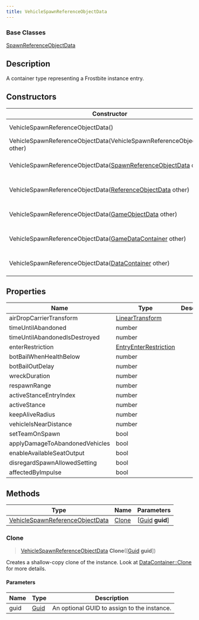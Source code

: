 ```yaml
---
title: VehicleSpawnReferenceObjectData
---
```

### Base Classes

[SpawnReferenceObjectData](SpawnReferenceObjectData)

## Description

A container type representing a Frostbite instance entry.

## Constructors

| Constructor                                                                                 | Description                                                                                                                                            |
| ------------------------------------------------------------------------------------------- | ------------------------------------------------------------------------------------------------------------------------------------------------------ |
| VehicleSpawnReferenceObjectData()                                                           | Create a new instance of this container type.                                                                                                          |
| VehicleSpawnReferenceObjectData(VehicleSpawnReferenceObjectData other)                      | Create a reference copy of an instance of the same type.                                                                                               |
| VehicleSpawnReferenceObjectData([SpawnReferenceObjectData](SpawnReferenceObjectData) other) | Upcast an instance of type [SpawnReferenceObjectData](SpawnReferenceObjectData) to [VehicleSpawnReferenceObjectData](VehicleSpawnReferenceObjectData). |
| VehicleSpawnReferenceObjectData([ReferenceObjectData](ReferenceObjectData) other)           | Upcast an instance of type [ReferenceObjectData](ReferenceObjectData) to [VehicleSpawnReferenceObjectData](VehicleSpawnReferenceObjectData).           |
| VehicleSpawnReferenceObjectData([GameObjectData](GameObjectData) other)                     | Upcast an instance of type [GameObjectData](GameObjectData) to [VehicleSpawnReferenceObjectData](VehicleSpawnReferenceObjectData).                     |
| VehicleSpawnReferenceObjectData([GameDataContainer](GameDataContainer) other)               | Upcast an instance of type [GameDataContainer](GameDataContainer) to [VehicleSpawnReferenceObjectData](VehicleSpawnReferenceObjectData).               |
| VehicleSpawnReferenceObjectData([DataContainer](/vext/ref/shared/class/datacontainer) other)  | Upcast an instance of type [DataContainer](/vext/ref/shared/class/datacontainer) to [VehicleSpawnReferenceObjectData](VehicleSpawnReferenceObjectData).  |

## Properties

| Name                           | Type                                                    | Description |
| ------------------------------ | ------------------------------------------------------- | ----------- |
| airDropCarrierTransform        | [LinearTransform](/vext/ref/shared/class/lineartransform) |             |
| timeUntilAbandoned             | number                                                  |             |
| timeUntilAbandonedIsDestroyed  | number                                                  |             |
| enterRestriction               | [EntryEnterRestriction](EntryEnterRestriction)          |             |
| botBailWhenHealthBelow         | number                                                  |             |
| botBailOutDelay                | number                                                  |             |
| wreckDuration                  | number                                                  |             |
| respawnRange                   | number                                                  |             |
| activeStanceEntryIndex         | number                                                  |             |
| activeStance                   | number                                                  |             |
| keepAliveRadius                | number                                                  |             |
| vehicleIsNearDistance          | number                                                  |             |
| setTeamOnSpawn                 | bool                                                    |             |
| applyDamageToAbandonedVehicles | bool                                                    |             |
| enableAvailableSeatOutput      | bool                                                    |             |
| disregardSpawnAllowedSetting   | bool                                                    |             |
| affectedByImpulse              | bool                                                    |             |

## Methods

| Type                                                               | Name            | Parameters                                     |
| ------------------------------------------------------------------ | --------------- | ---------------------------------------------- |
| [VehicleSpawnReferenceObjectData](VehicleSpawnReferenceObjectData) | [Clone](#clone) | \[[Guid](/vext/ref/shared/class/guid) **guid**\] |

### Clone

> [VehicleSpawnReferenceObjectData](VehicleSpawnReferenceObjectData) **Clone**(\[[Guid](/vext/ref/shared/class/guid) **guid**\])

Creates a shallow-copy clone of the instance. Look at [DataContainer::Clone](/vext/ref/shared/class/datacontainer#clone) for more details.

#### Parameters

| Name | Type         | Description                                 |
| ---- | ------------ | ------------------------------------------- |
| guid | [Guid](Guid) | An optional GUID to assign to the instance. |
